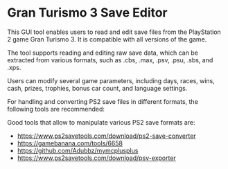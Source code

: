 # Gran Turismo 3 Save Editor
This GUI tool enables users to read and edit save files from the PlayStation 2 game Gran Turismo 3. It is compatible with all versions of the game.

The tool supports reading and editing raw save data, which can be extracted from various formats, such as .cbs, .max, .psv, .psu, .sbs, and .xps.

Users can modify several game parameters, including days, races, wins, cash, prizes, trophies, bonus car count, and language settings.

For handling and converting PS2 save files in different formats, the following tools are recommended:

Good tools that allow to manipulate various PS2 save formats are:
- https://www.ps2savetools.com/download/ps2-save-converter
- https://gamebanana.com/tools/6658
- https://github.com/Adubbz/mymcplusplus
- https://www.ps2savetools.com/download/psv-exporter
